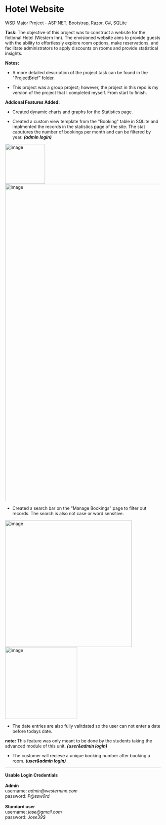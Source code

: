 # Hotel Website
WSD Major Project - ASP.NET, Bootstrap, Razor, C#, SQLite

<strong>Task: </strong> The objective of this project was to construct a website for the fictional Hotel (Western Inn). The envisioned website aims to provide guests with the ability to effortlessly explore room options, make reservations, and facilitate administrators to apply discounts on rooms and provide statistical insights.

<strong>Notes:</strong>

- A more detailed description of the project task can be found in the "ProjectBrief" folder.

- This project was a group project; however, the project in this repo is my version of the project that I completed myself. From start to finish.
  
<strong>Addional Features Added:</strong>

- Created dynamic charts and graphs for the Statistics page.

- Created a custom view template from the "Booking" table in SQLite and implmented the records in the statistics page of the site. The stat caputures the number of bookings per month and can be filtered by year.  <strong><i>(admin login)</i></strong>

<img width="129" alt="image" src="https://user-images.githubusercontent.com/103421610/201463177-b0ad7097-b338-4304-a199-b74dfe35e351.png">

<img width="1027" alt="image" src="https://user-images.githubusercontent.com/103421610/201462999-a5020087-05cb-4bd7-a6f0-e78d90fe4b7d.png">

- Created a search bar on the "Manage Bookings" page to filter out records. The search is also not case or word sensitive.

<img width="410" alt="image" src="https://user-images.githubusercontent.com/103421610/201464621-faa7ebc2-f542-47cc-9a1d-399ce9dc57b4.png">

<img width="233" alt="image" src="https://user-images.githubusercontent.com/103421610/201544744-dd2605e8-22fb-4500-b0fb-c0ec1f8db334.png">

- The date entries are also fully valitdated so the user can not enter a date before todays date. 
 
<strong>note: </strong>This feature was only meant to be done by the students taking the advanced module of this unit. <strong><i>(user&admin login)</i></strong>

- The customer will recieve a unique booking number after booking a room. <strong><i>(user&admin login)</i></strong>

<hr/>
 <strong>Usable Login Credentials</strong>
 <br>
 <br>
 <strong>Admin</strong>
 <div>username: <i>admin@westerninn.com</i></div>
 <div>password: <i>P@ssw0rd</i></div>
 <br>
 <strong>Standard user</strong>
 <div>username: <i>jose@gmail.com</i></div>
 <div>password: <i>Jose39$</i></div>

